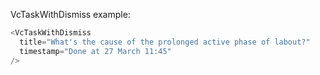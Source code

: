 VcTaskWithDismiss example:

```js
<VcTaskWithDismiss
  title="What's the cause of the prolonged active phase of labout?"
  timestamp="Done at 27 March 11:45"
/>
```
